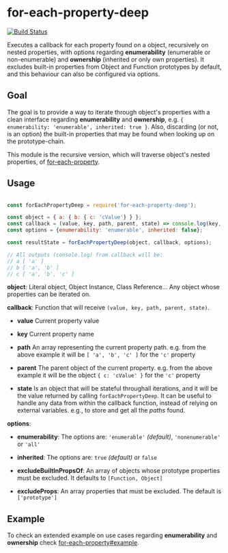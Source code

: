 # for-each-property-deep

[![Build Status](https://api.travis-ci.org/DiegoZoracKy/for-each-property-deep.svg)](https://travis-ci.org/DiegoZoracKy/for-each-property-deep)

Executes a callback for each property found on a object, recursively on nested properties, with options regarding **enumerability** (enumerable or non-enumerable) and **ownership** (inherited or only own properties). It excludes built-in properties from Object and Function prototypes by default, and this behaviour can also be configured via options.

## Goal

The goal is to provide a way to iterate through object's properties with a clean interface regarding **enumerability** and **ownership**, e.g. `{ enumerability: 'enumerable', inherited: true }`. Also, discarding (or not, is an option) the built-in properties that may be found when looking up on the prototype-chain.

This module is the recursive version, which will traverse object's nested properties, of [for-each-property](https://github.com/DiegoZoracKy/for-each-property).

## Usage

```javascript

const forEachPropertyDeep = require('for-each-property-deep');

const object = { a: { b: { c: 'cValue'} } };
const callback = (value, key, path, parent, state) => console.log(key, path);
const options = {enumerability: 'enumerable', inherited: false};

const resultState = forEachPropertyDeep(object, callback, options);

// All outputs (console.log) from callback will be:
// a [ 'a' ]
// b [ 'a', 'b' ]
// c [ 'a', 'b', 'c' ]
```
 **object**:
 Literal object, Object Instance, Class Reference... Any object whose properties can be iterated on.

 **callback**:
 Function that will receive `(value, key, path, parent, state)`.

 * **value**
 Current property value

 * **key**
 Current property name

 * **path**
 An array representing the current property path. e.g. from the above example it will be `[ 'a', 'b', 'c' ]` for the `'c'` property

 * **parent**
 The parent object of the current property. e.g. from the above example it will be the object `{ c: 'cValue' }` for the `'c'` property

 * **state**
 Is an object that will be stateful throughall iterations, and it will be the value returned by calling `forEachPropertyDeep`. It can be useful to handle any data from within the callback function, instead of relying on external variables. e.g., to store and get all the *paths* found.

 **options**:
 * **enumerability**:
 The options are: `'enumerable'` *(default)*, `'nonenumerable'` or `'all'`

 * **inherited**:
 The options are: `true` *(default)* or `false`

 * **excludeBuiltInPropsOf**:
 An array of objects whose prototype properties must be excluded. It defaults to `[Function, Object]`

 * **excludeProps**:
 An array properties that must be excluded. The default is `['prototype']`

## Example

To check an extended example on use cases regarding **enumerability** and **ownership** check [for-each-property#example](https://github.com/DiegoZoracKy/for-each-property#example).